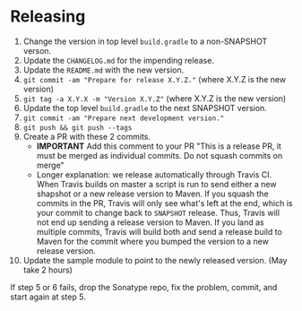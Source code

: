 Releasing
========

 1. Change the version in top level `build.gradle` to a non-SNAPSHOT verson.
 2. Update the `CHANGELOG.md` for the impending release.
 3. Update the `README.md` with the new version.
 4. `git commit -am "Prepare for release X.Y.Z."` (where X.Y.Z is the new version)
 5. `git tag -a X.Y.X -m "Version X.Y.Z"` (where X.Y.Z is the new version)
 8. Update the top level `build.gradle` to the next SNAPSHOT version.
 9. `git commit -am "Prepare next development version."`
 10. `git push && git push --tags`
 11. Create a PR with these 2 commits.
     * **IMPORTANT** Add this comment to your PR "This is a release PR, it must be merged as individual commits. Do not squash commits on merge"
     * Longer explanation: we release automatically through Travis CI. When Travis builds on master a script is run to send either a new shapshot or a new release version to Maven. If you squash the commits in the PR, Travis will only see what's left at the end, which is your commit to change back to `SNAPSHOT` release. Thus, Travis will not end up sending a release version to Maven. If you land as multiple commits, Travis will build both and send a release build to Maven for the commit where you bumped the version to a new release version.
 11. Update the sample module to point to the newly released version. (May take 2 hours)

If step 5 or 6 fails, drop the Sonatype repo, fix the problem, commit, and start again at step 5.
